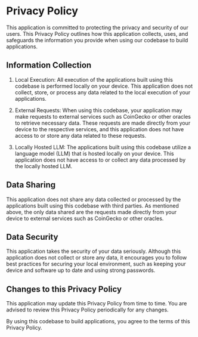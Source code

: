 # Privacy Policy

This application is committed to protecting the privacy and security of our users. This Privacy Policy outlines how this application collects, uses, and safeguards the information you provide when using our codebase to build applications.

## Information Collection

1. Local Execution: All execution of the applications built using this codebase is performed locally on your device. This application does not collect, store, or process any data related to the local execution of your applications.

2. External Requests: When using this codebase, your application may make requests to external services such as CoinGecko or other oracles to retrieve necessary data. These requests are made directly from your device to the respective services, and this application does not have access to or store any data related to these requests.

3. Locally Hosted LLM: The applications built using this codebase utilize a language model (LLM) that is hosted locally on your device. This application does not have access to or collect any data processed by the locally hosted LLM.

## Data Sharing

This application does not share any data collected or processed by the applications built using this codebase with third parties. As mentioned above, the only data shared are the requests made directly from your device to external services such as CoinGecko or other oracles.

## Data Security

This application takes the security of your data seriously. Although this application does not collect or store any data, it encourages you to follow best practices for securing your local environment, such as keeping your device and software up to date and using strong passwords.

## Changes to this Privacy Policy

This application may update this Privacy Policy from time to time. You are advised to review this Privacy Policy periodically for any changes.


By using this codebase to build applications, you agree to the terms of this Privacy Policy.